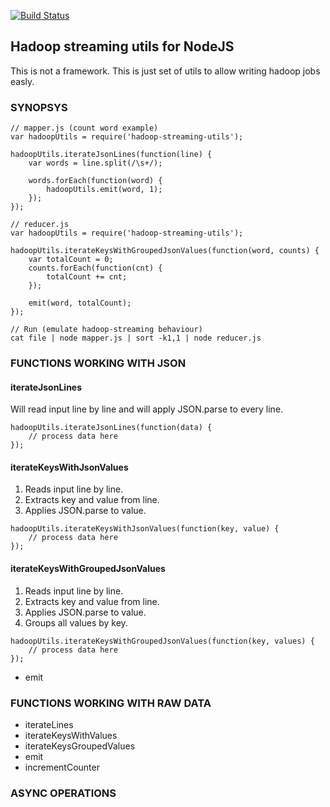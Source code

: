 [![Build Status](https://travis-ci.org/koorchik/node-hadoop-streaming-utils.svg?branch=master)](https://travis-ci.org/koorchik/node-hadoop-streaming-utils)

Hadoop streaming utils for NodeJS
---------------------------------

This is not a framework. This is just set of utils to allow writing hadoop jobs easly.

### SYNOPSYS
```
// mapper.js (count word example)
var hadoopUtils = require('hadoop-streaming-utils');

hadoopUtils.iterateJsonLines(function(line) {
    var words = line.split(/\s+/);

    words.forEach(function(word) {
        hadoopUtils.emit(word, 1);
    });
});

// reducer.js
var hadoopUtils = require('hadoop-streaming-utils');

hadoopUtils.iterateKeysWithGroupedJsonValues(function(word, counts) {
    var totalCount = 0;
    counts.forEach(function(cnt) {
        totalCount += cnt;
    });

    emit(word, totalCount);
});

// Run (emulate hadoop-streaming behaviour) 
cat file | node mapper.js | sort -k1,1 | node reducer.js
```

### FUNCTIONS WORKING WITH JSON

#### iterateJsonLines
Will read input line by line and will apply JSON.parse to every line.

```
hadoopUtils.iterateJsonLines(function(data) {
    // process data here
});
```

#### iterateKeysWithJsonValues
1. Reads input line by line. 
2. Extracts key and value from line. 
3. Applies JSON.parse to value.

```
hadoopUtils.iterateKeysWithJsonValues(function(key, value) {
    // process data here
});
```


#### iterateKeysWithGroupedJsonValues
1. Reads input line by line. 
2. Extracts key and value from line. 
3. Applies JSON.parse to value.
4. Groups all values by key.

```
hadoopUtils.iterateKeysWithGroupedJsonValues(function(key, values) {
    // process data here
});
```

* emit

### FUNCTIONS WORKING WITH RAW DATA

* iterateLines
* iterateKeysWithValues
* iterateKeysGroupedValues
* emit
* incrementCounter

### ASYNC OPERATIONS



